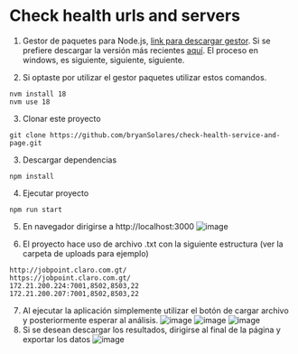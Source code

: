 # Check health urls and servers

1. Gestor de paquetes para Node.js, [link para descargar gestor](https://github.com/nvm-sh/nvm). Si se prefiere descargar la versión más recientes [aquí](https://nodejs.org/en). El proceso en windows, es siguiente, siguiente, siguiente.

2. Si optaste por utilizar el gestor paquetes utilizar estos comandos.

```
nvm install 18
nvm use 18
```

3. Clonar este proyecto

```
git clone https://github.com/bryanSolares/check-health-service-and-page.git
```

3. Descargar dependencias

```
npm install
```

4. Ejecutar proyecto

```
npm run start
```
5. En navegador dirigirse a http://localhost:3000
![image](https://github.com/bryanSolares/check-health-service-and-page/assets/29617705/43aa130e-1aa4-4b5c-b09a-4ea465f56b64)


6. El proyecto hace uso de archivo .txt con la siguiente estructura (ver la carpeta de uploads para ejemplo)

```
http://jobpoint.claro.com.gt/
https://jobpoint.claro.com.gt/
172.21.200.224:7001,8502,8503,22
172.21.200.207:7001,8502,8503,22
```

7. Al ejecutar la aplicación simplemente utilizar el botón de cargar archivo y posteriormente esperar al análisis.
![image](https://github.com/bryanSolares/check-health-service-and-page/assets/29617705/e3d98bfb-6ab7-45a9-bc91-5642bebb8403)
![image](https://github.com/bryanSolares/check-health-service-and-page/assets/29617705/c6563eb4-09f8-4a02-9f29-7817220a8ced)
![image](https://github.com/bryanSolares/check-health-service-and-page/assets/29617705/27bb453d-24fe-4555-9aa6-1b9e4e053cd7)
8. Si se desean descargar los resultados, dirigirse al final de la página y exportar los datos
![image](https://github.com/bryanSolares/check-health-service-and-page/assets/29617705/dc8114e1-d9d2-4218-a09e-aa5c44e6bfbd)




